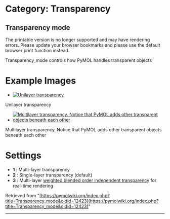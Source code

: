 # Category: Transparency

## Transparency mode

The printable version is no longer supported and may have rendering errors. Please update your browser bookmarks and please use the default browser print function instead.

Transparency_mode controls how PyMOL handles transparent objects 

# Example Images

  * [![Unilayer transparency](/images/f/f9/Unilayer.png)](/index.php/File:Unilayer.png "Unilayer transparency")

Unilayer transparency 

  * [![Multilayer transparency. Notice that PyMOL adds other transparent objects beneath each other](/images/5/55/Multilayer.png)](/index.php/File:Multilayer.png "Multilayer transparency. Notice that PyMOL adds other transparent objects beneath each other")

Multilayer transparency. Notice that PyMOL adds other transparent objects beneath each other 




# Settings

  * **1** : Multi-layer transparency
  * **2** : Single-layer transparency (default)
  * **3** : Multi-layer [weighted blended order independent transparency](http://jcgt.org/published/0002/02/09/) for real-time rendering



Retrieved from "[https://pymolwiki.org/index.php?title=Transparency_mode&oldid=12423](https://pymolwiki.org/index.php?title=Transparency_mode&oldid=12423)"


---

